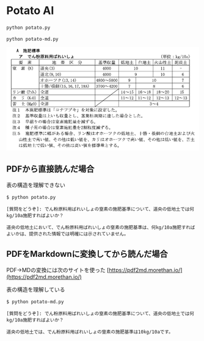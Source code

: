 # Potato AI
```
python potato.py
```
```
python potato-md.py
```
![](image/kijun.png)

## PDFから直接読んだ場合
表の構造を理解できない

```
$ python potato.py
```
```
[質問をどうぞ]: でん粉原料用ばれいしょの窒素の施肥基準について、道央の低地土では何kg/10a施肥すればよいか？
```
```
道央の低地土において、でん粉原料用ばれいしょの窒素の施肥基準は、何kg/10a施肥すればよいかは、提供された情報では明確には示されていません。
```

## PDFをMarkdownに変換してから読んだ場合
PDF->MDの変換には次のサイトを使った
[https://pdf2md.morethan.io/](https://pdf2md.morethan.io/)

表の構造を理解している

```
$ python potato-md.py
```
```
[質問をどうぞ]: でん粉原料用ばれいしょの窒素の施肥基準について、道央の低地土では何kg/10a施肥すればよいか？
```
```
道央の低地土では、でん粉原料用ばれいしょの窒素の施肥基準は10kg/10aです。
```
